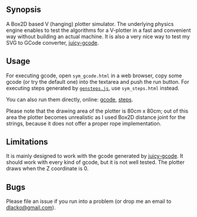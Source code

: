 ## Synopsis

A Box2D based V (hanging) plotter simulator. The underlying physics engine enables to test
the algorithms for a V-plotter in a fast and convenient way without building an actual machine.
It is also a very nice way to test my SVG to GCode converter, [juicy-gcode](https://github.com/domoszlai/juicy-gcode).

## Usage

For executing gcode, open `sym_gcode.html` in a web browser, copy some gcode (or try the default one) into the textarea and push the run button.
For executing steps generated by [`gensteps.js`](https://github.com/domoszlai/v-plotter/blob/master/gensteps.js), use `sym_steps.html` instead.

You can also run them directly, online: [gcode](http://dlacko.org/v-plotter/simulator/sym_gcode.html), [steps](http://dlacko.org/v-plotter/simulator/sym_steps.html).

Please note that the drawing area of the plotter is 80cm x 80cm; out of this area the plotter becomes unrealistic as I used
Box2D distance joint for the strings, because it does not offer a proper rope implementation.

## Limitations

It is mainly designed to work with the gcode generated by [juicy-gcode](https://github.com/domoszlai/juicy-gcode).
It should work with every kind of gcode, but it is not well tested.
The plotter draws when the Z coordinate is 0.

## Bugs

Please file an issue if you run into a problem (or drop me an email to dlacko@gmail.com).
